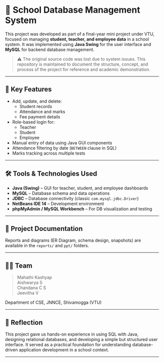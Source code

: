 # 🏫 School Database Management System

This project was developed as part of a final-year mini project under VTU, focused on managing **student, teacher, and employee data** in a school system. It was implemented using **Java Swing** for the user interface and **MySQL** for backend database management.

> ⚠️ The original source code was lost due to system issues. This repository is maintained to document the structure, concept, and process of the project for reference and academic demonstration.

---

## 🎯 Key Features

- Add, update, and delete:
  - Student records
  - Attendance and marks
  - Fee payment details
- Role-based login for:
  - Teacher
  - Student
  - Employee
- Manual entry of data using Java GUI components
- Attendance filtering by date (`BETWEEN` clause in SQL)
- Marks tracking across multiple tests

---

## 🛠 Tools & Technologies Used

- **Java (Swing)** – GUI for teacher, student, and employee dashboards  
- **MySQL** – Database schema and data operations  
- **JDBC** – Database connectivity (classic `com.mysql.jdbc.Driver`)  
- **NetBeans IDE 14** – Development environment  
- **phpMyAdmin / MySQL Workbench** – For DB visualization and testing

---

## 📂 Project Documentation

Reports and diagrams (ER Diagram, schema design, snapshots) are available in the `reports/` and `ppt/` folders.

---

## 👨‍💻 Team

> Mahathi Kashyap  
> Aishwarya S  
> Chandana C S  
> Jeevitha V  

Department of CSE, JNNCE, Shivamogga (VTU)

---

## 🔮 Reflection

This project gave us hands-on experience in using SQL with Java, designing relational databases, and developing a simple but structured user interface. It served as a practical foundation for understanding database-driven application development in a school context.

---

